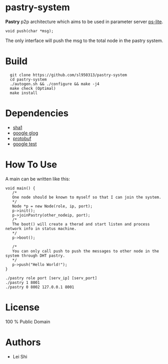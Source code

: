 # **pastry-system**
__Pastry__ p2p architecture which aims to be used in parameter server [ps-lite](https://github.com/dmlc/ps-lite).

```
void push(char *msg);
```
The only interface will push the msg to the total node in the pastry system.

# Build

```
  git clone https://github.com/sl950313/pastry-system
  cd pastry-system 
  ./autogen.sh && ./configure && make -j4 
  make check (Optimal)
  make install
``` 

# Dependencies

- [sha1](https://github.com/vog/sha1)
- [google glog](https://github.com/google/glog)
- [protobuf](https://github.com/google/protobuf)
- [google test](https://github.com/google/googletest)

# How To Use 

A main can be written like this:
```
void main() {
   /*
   One node should be known to myself so that I can join the system.
   */
   Node *p = new Node(role, ip, port);
   p->init();
   p->joinPastry(other_nodeip, port);
   /*
   The boot() will create a therad and start listen and process network info in status machine.
   */
   p->boot();

   /*
   You can only call push to push the messages to other node in the system through DHT pastry.
   */
   p->push("Hello World!");
}
```



``` 
./pastry role port [serv_ip] [serv_port] 
./pastry 1 8001 
./pastry 0 8002 127.0.0.1 8001 
```

# License
100 % Public Domain

# Authors
- Lei Shi
